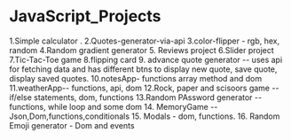 # JavaScript_Projects
1.Simple calculator                                                                               .
2.Quotes-generator-via-api
3.color-flipper - rgb, hex, random
4.Random gradient generator
5. Reviews project
6.Slider project
7.Tic-Tac-Toe game
8.flipping card
9. advance quote generator -- uses api for fetching data and has different btns to display new quote, save quote, display saved quotes.
10.notesApp- functions array method and dom
11.weatherApp-- functions, api, dom
12.Rock, paper and scisoors game -- if/else statements, dom, functions
13.Random PAssword generator -- functions, while loop and some dom
14. MemoryGame -- Json,Dom,functions,conditionals
15. Modals - dom, functions.
16. Random Emoji generator - Dom and events

